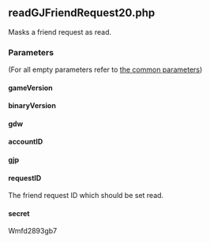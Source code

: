 ## readGJFriendRequest20.php
Masks a friend request as read.
### Parameters
(For all empty parameters refer to [the common parameters](https://github.com/SMJSGaming/GDDocs/blob/master/endpoints/common_parameters.md))
#### gameVersion
#### binaryVersion
#### gdw
#### accountID
#### gjp
#### requestID
The friend request ID which should be set read.
#### secret
Wmfd2893gb7
